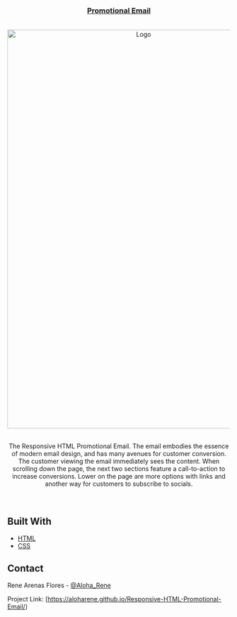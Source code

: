 
<div id="top"><h3 align="center"><a href="https://www.example.com](https://aloharene.github.io/Responsive-HTML-Promotional-Email/">Promotional Email</a>
</h3></div>



<!-- PROJECT LOGO -->
<br />
<div align="center">
  <a href="https://aloharene.github.io/Responsive-HTML-Promotional-Email/">
    <img src="https://i.postimg.cc/tgbzbchm/Promotional-Email.png" alt="Logo" width="600" height="900">
  </a>

  
<br />
<br />
  <p align="center">
    The Responsive HTML Promotional Email. The email embodies the essence of modern email design, and has many avenues for customer conversion. The customer viewing the email immediately sees the content. When scrolling down the page, the next two sections feature a call-to-action to increase conversions. Lower on the page are more options with links and another way for customers to subscribe to socials.
    <br />
    <br />
    <br />
    
  </p>



</div>




## Built With

* [HTML](https://developer.mozilla.org/en-US/docs/Learn/Getting_started_with_the_web/HTML_basics)
* [CSS](https://developer.mozilla.org/en-US/docs/Web/CSS)



<!-- CONTACT -->
## Contact

Rene Arenas Flores - [@Aloha_Rene](https://twitter.com/Aloha_Rene)

Project Link: [https://aloharene.github.io/Responsive-HTML-Promotional-Email/)




